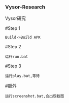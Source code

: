 ### Vysor-Research
Vysor研究

#Step 1 
```
Build->Build APK
```

#Step 2 
```
运行run.bat
```

#Step 3 
```
运行play.bat,等待
```

#额外
```
运行screenshot.bat,会出现截图
```